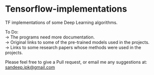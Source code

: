 # Tensorflow-implementations

TF implementations of some Deep Learning algorithms.  

To Do:  
-> The programs need more documentation.  
-> Original links to some of the pre-trained models used in the projects.  
-> Links to some research papers whose methods were used in the projects.  

Please feel free to give a Pull request, or email me any suggestions at: sandeep.ipk@gmail.com  
